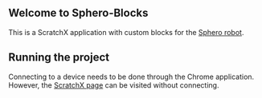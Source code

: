 ## Welcome to Sphero-Blocks

This is a ScratchX application with custom blocks for the [Sphero robot](http://www.sphero.com/).

## Running the project

Connecting to a device needs to be done through the Chrome application.
However, the [ScratchX page](http://scratchx.org/?url=https://toonr.github.io/Sphero-Blocks/sphero_blocks.js) can be visited without connecting.
